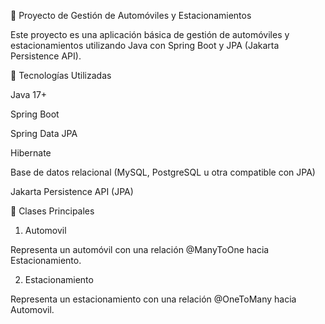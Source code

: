 🚗 Proyecto de Gestión de Automóviles y Estacionamientos

Este proyecto es una aplicación básica de gestión de automóviles y estacionamientos utilizando Java con Spring Boot y JPA (Jakarta Persistence API).

📌 Tecnologías Utilizadas

Java 17+

Spring Boot

Spring Data JPA

Hibernate

Base de datos relacional (MySQL, PostgreSQL u otra compatible con JPA)

Jakarta Persistence API (JPA)

📌 Clases Principales

1. Automovil

Representa un automóvil con una relación @ManyToOne hacia Estacionamiento.

2. Estacionamiento

Representa un estacionamiento con una relación @OneToMany hacia Automovil.

